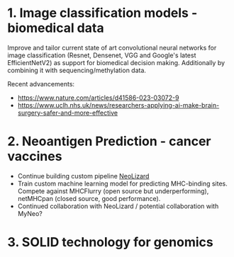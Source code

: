 # 1. Image classification models - biomedical data

Improve and tailor current state of art convolutional neural networks for image classification (Resnet, Densenet, VGG and Google's latest EfficientNetV2) as support for biomedical decision making. Additionally by combining it with sequencing/methylation data.

Recent advancements:
- https://www.nature.com/articles/d41586-023-03072-9
- https://www.uclh.nhs.uk/news/researchers-applying-ai-make-brain-surgery-safer-and-more-effective


# 2. Neoantigen Prediction - cancer vaccines

- Continue building custom pipeline <a href="https://github.com/mxvp/NeoLizard" >NeoLizard</a>
- Train custom machine learning model for predicting MHC-binding sites. Compete against MHCFlurry (open source but underperforming), netMHCpan (closed source, good performance).
- Continued collaboration with NeoLizard / potential collaboration with MyNeo?

# 3. SOLID technology for genomics

